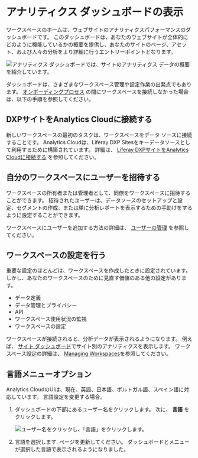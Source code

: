 # アナリティクス ダッシュボードの表示

ワークスペースのホームは、ウェブサイトのアナリティクスパフォーマンスのダッシュボードです。 このダッシュボードは、あなたのウェブサイトが全体的にどのように機能しているかの概要を提供し、あなたのサイトのページ、アセット、および人々の分析をより詳細に行うエントリーポイントとなります。

![アナリティクス ダッシュボードでは、サイトのアナリティクス データの概要を紹介しています。](viewing-the-analytics-dashboard/images/01.png)

ダッシュボードは、さまざまなワークスペース管理や設定作業の出発点でもあります。 [オンボーディングプロセス](accessing-your-workspace.md#onboarding-process) の間にワークスペースを接続しなかった場合は、以下の手順を参照してください。

## DXPサイトをAnalytics Cloudに接続する

新しいワークスペースの最初のタスクは、ワークスペースをデータ ソースに接続することです。 Analytics Cloudは、Liferay DXP Sitesをキーデータソースとして利用するために構築されています。 詳細は、 [Liferay DXPサイトをAnalytics Cloudに接続する](../connecting-data-sources/connecting-liferay-dxp-to-analytics-cloud.md) を参照してください。 

## 自分のワークスペースにユーザーを招待する

ワークスペースの所有者または管理者として、同僚をワークスペースに招待することができます。 招待されたユーザーは、データソースのセットアップと設定、セグメントの作成、または単に分析レポートを表示するための手助けをするように設定することができます。

ワークスペースにユーザーを追加する方法の詳細は、 [ユーザーの管理](../../workspace-settings/managing-users.md) を参照してください。

## ワークスペースの設定を行う

重要な設定のほとんどは、ワークスペースを作成したときに設定されています。 しかし、あなたのワークスペースのために見直す価値のある他の設定があります。

* データ定義
* データ管理とプライバシー
* API
* ワークスペース使用状況の監視
* ワークスペースの設定

ワークスペースが接続されると、分析データが表示されるようになります。 例えば、 [サイト ダッシュボード](../../touchpoints/sites-dashboard.md)でサイト別のアナリティクスを表示します。 ワークスペース設定の詳細は、 [Managing Workspaces](../../workspace-settings/managing-workspaces.md)を参照してください。

## 言語メニューオプション

Analytics CloudのUIは、現在、英語、日本語、ポルトガル語、スペイン語に対応しています。 言語設定を変更する場合。

1. ダッシュボードの下部にあるユーザー名をクリックします。 次に、 **言語** をクリックします。

   ![ユーザー名をクリックし、「言語」をクリックします。](./viewing-the-analytics-dashboard/images/02.png)

2. 言語を選択します. ページを更新してください。 ダッシュボードとメニューが選択した言語で表示されるようになりました。